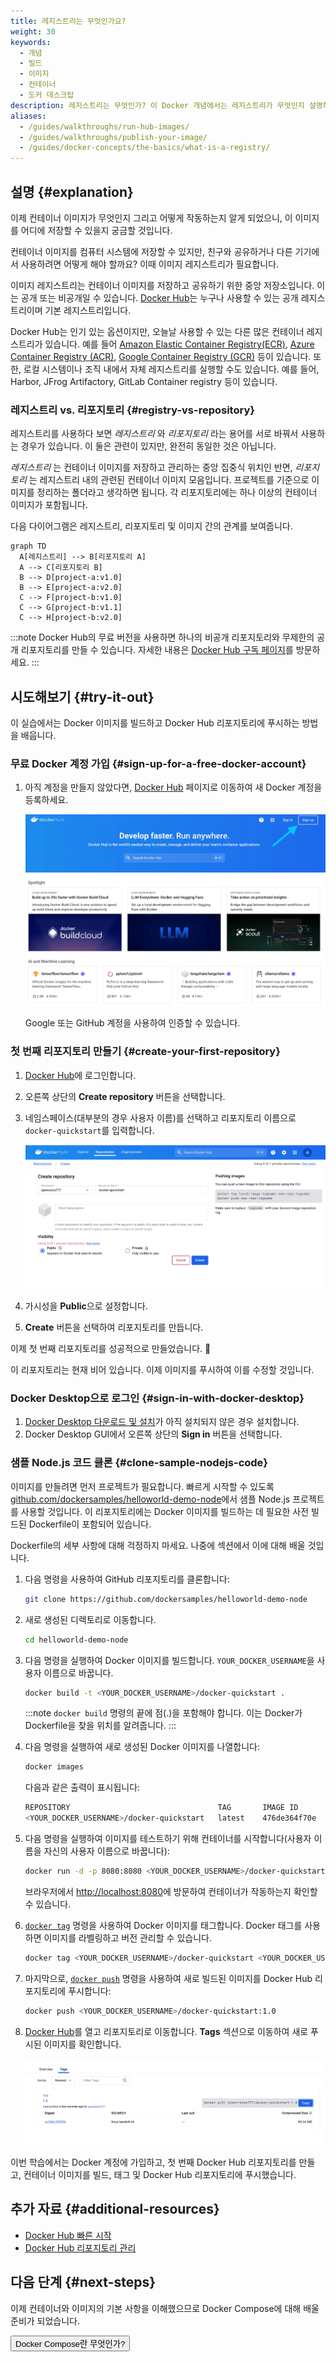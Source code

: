 ```yaml
---
title: 레지스트리는 무엇인가요?
weight: 30
keywords:
  - 개념
  - 빌드
  - 이미지
  - 컨테이너
  - 도커 데스크탑
description: 레지스트리는 무엇인가? 이 Docker 개념에서는 레지스트리가 무엇인지 설명하고, 상호 운용성을 탐구하며, 레지스트리와 상호 작용하는 방법을 배웁니다.
aliases:
  - /guides/walkthroughs/run-hub-images/
  - /guides/walkthroughs/publish-your-image/
  - /guides/docker-concepts/the-basics/what-is-a-registry/
---
```


<YoutubeEmbed videoId="2WDl10Wv5rs" />

## 설명 {#explanation}

이제 컨테이너 이미지가 무엇인지 그리고 어떻게 작동하는지 알게 되었으니, 이 이미지를 어디에 저장할 수 있을지 궁금할 것입니다.

컨테이너 이미지를 컴퓨터 시스템에 저장할 수 있지만, 친구와 공유하거나 다른 기기에서 사용하려면 어떻게 해야 할까요? 이때 이미지 레지스트리가 필요합니다.

이미지 레지스트리는 컨테이너 이미지를 저장하고 공유하기 위한 중앙 저장소입니다. 이는 공개 또는 비공개일 수 있습니다. [Docker Hub](https://hub.docker.com)는 누구나 사용할 수 있는 공개 레지스트리이며 기본 레지스트리입니다.

Docker Hub는 인기 있는 옵션이지만, 오늘날 사용할 수 있는 다른 많은 컨테이너 레지스트리가 있습니다. 예를 들어 [Amazon Elastic Container Registry(ECR)](https://aws.amazon.com/ecr/), [Azure Container Registry (ACR)](https://azure.microsoft.com/en-in/products/container-registry), [Google Container Registry (GCR)](https://cloud.google.com/artifact-registry) 등이 있습니다. 또한, 로컬 시스템이나 조직 내에서 자체 레지스트리를 실행할 수도 있습니다. 예를 들어, Harbor, JFrog Artifactory, GitLab Container registry 등이 있습니다.

### 레지스트리 vs. 리포지토리 {#registry-vs-repository}

레지스트리를 사용하다 보면 _레지스트리_ 와 _리포지토리_ 라는 용어를 서로 바꿔서 사용하는 경우가 있습니다. 이 둘은 관련이 있지만, 완전히 동일한 것은 아닙니다.

_레지스트리_ 는 컨테이너 이미지를 저장하고 관리하는 중앙 집중식 위치인 반면, _리포지토리_ 는 레지스트리 내의 관련된 컨테이너 이미지 모음입니다. 프로젝트를 기준으로 이미지를 정리하는 폴더라고 생각하면 됩니다. 각 리포지토리에는 하나 이상의 컨테이너 이미지가 포함됩니다.

다음 다이어그램은 레지스트리, 리포지토리 및 이미지 간의 관계를 보여줍니다.

```mermaid
graph TD
  A[레지스트리] --> B[리포지토리 A]
  A --> C[리포지토리 B]
  B --> D[project-a:v1.0]
  B --> E[project-a:v2.0]
  C --> F[project-b:v1.0]
  C --> G[project-b:v1.1]
  C --> H[project-b:v2.0]
```

:::note
Docker Hub의 무료 버전을 사용하면 하나의 비공개 리포지토리와 무제한의 공개 리포지토리를 만들 수 있습니다. 자세한 내용은 [Docker Hub 구독 페이지](https://www.docker.com/pricing/)를 방문하세요.
:::

## 시도해보기 {#try-it-out}

이 실습에서는 Docker 이미지를 빌드하고 Docker Hub 리포지토리에 푸시하는 방법을 배웁니다.

### 무료 Docker 계정 가입 {#sign-up-for-a-free-docker-account}

1. 아직 계정을 만들지 않았다면, [Docker Hub](https://hub.docker.com) 페이지로 이동하여 새 Docker 계정을 등록하세요.

   ![Docker Hub 공식 페이지의 가입 페이지 스크린샷](images/dockerhub-signup.webp?border)

   Google 또는 GitHub 계정을 사용하여 인증할 수 있습니다.

### 첫 번째 리포지토리 만들기 {#create-your-first-repository}

1. [Docker Hub](https://hub.docker.com)에 로그인합니다.
2. 오른쪽 상단의 **Create repository** 버튼을 선택합니다.
3. 네임스페이스(대부분의 경우 사용자 이름)를 선택하고 리포지토리 이름으로 `docker-quickstart`를 입력합니다.

   ![공개 리포지토리를 만드는 방법을 보여주는 Docker Hub 페이지의 스크린샷](images/create-hub-repository.webp?border)

4. 가시성을 **Public**으로 설정합니다.
5. **Create** 버튼을 선택하여 리포지토리를 만듭니다.

이제 첫 번째 리포지토리를 성공적으로 만들었습니다. 🎉

이 리포지토리는 현재 비어 있습니다. 이제 이미지를 푸시하여 이를 수정할 것입니다.

### Docker Desktop으로 로그인 {#sign-in-with-docker-desktop}

1. [Docker Desktop 다운로드 및 설치](https://www.docker.com/products/docker-desktop/)가 아직 설치되지 않은 경우 설치합니다.
2. Docker Desktop GUI에서 오른쪽 상단의 **Sign in** 버튼을 선택합니다.

### 샘플 Node.js 코드 클론 {#clone-sample-nodejs-code}

이미지를 만들려면 먼저 프로젝트가 필요합니다. 빠르게 시작할 수 있도록 [github.com/dockersamples/helloworld-demo-node](https://github.com/dockersamples/helloworld-demo-node)에서 샘플 Node.js 프로젝트를 사용할 것입니다. 이 리포지토리에는 Docker 이미지를 빌드하는 데 필요한 사전 빌드된 Dockerfile이 포함되어 있습니다.

Dockerfile의 세부 사항에 대해 걱정하지 마세요. 나중에 섹션에서 이에 대해 배울 것입니다.

1. 다음 명령을 사용하여 GitHub 리포지토리를 클론합니다:

   ```bash
   git clone https://github.com/dockersamples/helloworld-demo-node
   ```

2. 새로 생성된 디렉토리로 이동합니다.

   ```bash
   cd helloworld-demo-node
   ```

3. 다음 명령을 실행하여 Docker 이미지를 빌드합니다. `YOUR_DOCKER_USERNAME`을 사용자 이름으로 바꿉니다.

   ```bash
   docker build -t <YOUR_DOCKER_USERNAME>/docker-quickstart .
   ```

   :::note
   `docker build` 명령의 끝에 점(.)을 포함해야 합니다. 이는 Docker가 Dockerfile을 찾을 위치를 알려줍니다.
   :::

4. 다음 명령을 실행하여 새로 생성된 Docker 이미지를 나열합니다:

   ```bash
   docker images
   ```

   다음과 같은 출력이 표시됩니다:

   ```bash
   REPOSITORY                                 TAG       IMAGE ID       CREATED         SIZE
   <YOUR_DOCKER_USERNAME>/docker-quickstart   latest    476de364f70e   2 minutes ago   170MB
   ```

5. 다음 명령을 실행하여 이미지를 테스트하기 위해 컨테이너를 시작합니다(사용자 이름을 자신의 사용자 이름으로 바꿉니다):

   ```bash
   docker run -d -p 8080:8080 <YOUR_DOCKER_USERNAME>/docker-quickstart
   ```

   브라우저에서 [http://localhost:8080](http://localhost:8080)에 방문하여 컨테이너가 작동하는지 확인할 수 있습니다.

6. [`docker tag`](/reference/cli/docker/image/tag/) 명령을 사용하여 Docker 이미지를 태그합니다. Docker 태그를 사용하면 이미지를 라벨링하고 버전 관리할 수 있습니다.

   ```bash
   docker tag <YOUR_DOCKER_USERNAME>/docker-quickstart <YOUR_DOCKER_USERNAME>/docker-quickstart:1.0
   ```

7. 마지막으로, [`docker push`](/reference/cli/docker/image/push/) 명령을 사용하여 새로 빌드된 이미지를 Docker Hub 리포지토리에 푸시합니다:

   ```bash
   docker push <YOUR_DOCKER_USERNAME>/docker-quickstart:1.0
   ```

8. [Docker Hub](https://hub.docker.com)를 열고 리포지토리로 이동합니다. **Tags** 섹션으로 이동하여 새로 푸시된 이미지를 확인합니다.

   ![새로 추가된 이미지 태그를 표시하는 Docker Hub 페이지의 스크린샷](images/dockerhub-tags.webp?border=true)

이번 학습에서는 Docker 계정에 가입하고, 첫 번째 Docker Hub 리포지토리를 만들고, 컨테이너 이미지를 빌드, 태그 및 Docker Hub 리포지토리에 푸시했습니다.

## 추가 자료 {#additional-resources}

- [Docker Hub 빠른 시작](/docker-hub/quickstart/)
- [Docker Hub 리포지토리 관리](/docker-hub/repos/)

## 다음 단계 {#next-steps}

이제 컨테이너와 이미지의 기본 사항을 이해했으므로 Docker Compose에 대해 배울 준비가 되었습니다.

<Button href="what-is-Docker-Compose">Docker Compose란 무엇인가?</Button>
